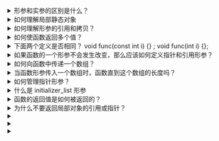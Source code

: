 <details>
  <summary> 形参和实参的区别是什么？ </summary>
  
  ``` 
  形参出现在函数定义的地方，形参列表可以包含0个，1个或多个形参。形参规定了一个函数所接受数据的类型和数量。
  实参出现在函数调用的地方，实参的数量和形参一样多。实参的主要作用是初始化形参，并且这种初始化过程是一一对应的。
  ```
</details>

<details>
  <summary> 如何理解局部静态对象 </summary>
  
  ``` 
  局部静态对象(local static object)在程序的执行路径第一次经过对象定义语句时初始化，并且直到程序终止才被销毁。
  局部静态对象使用static修饰。
  当函数在第二次或多次访问时，局部静态对象并不会被重新定义，而是保留了上一次函数被调用时的值。
  只有在程序结束后，局部静态对象才会被销毁。
  ```
</details>

<details>
  <summary> 如何理解形参的引用和拷贝？</summary>
  
  ``` 
  当形参是引用类型时，我们说它对应的实参被引用传递，形参将绑定实参。
  当形参不是引用类型时，我们说实参的值被拷贝给形参，形参和实参是两个独立的对象。改变形参并不会改变实参的值。
  ```
</details>

<details>
  <summary> 如何使函数返回多个值？ </summary>
  
  ``` 
  通过给函数传入一个额外的引用实参，这样就可以在函数体内改变这个引用实参来得到获取多个返回值的效果。
  ```
</details>

<details>
  <summary> 下面两个定义是否相同？ void func(const int i) {} ; void func(int i) {}; </summary>
  
  ``` 
  这两个定义是相同的。对于const形参来说，会自动忽略掉顶层const。
  也就是说如果形参是一个const，那么向函数中传入const或者不是const类型的实参都是可以的。
  因为形参定义了传入的参数是const，也就是说函数体内并不会对该参数做出修改，所以传入const或者非const的实参都是可以的。
  ```
</details>

<details>
  <summary>如果函数的一个形参不会发生改变，那么应该如何定义指针和引用形参？</summary>
  
  ``` 
  如果一个函数的形参不会发生改变，那么应该定义成常量引用。
  ```
</details>

<details>
  <summary> 如何向函数中传递一个数组？</summary>
  
  ``` 
  数组有两个特性：1.不允许拷贝数组；2.使用数组时会将其转换成指针。
  所以当为函数传递一个数组时，实际上传递的是指向数组首元素的指针。
  ```
</details>

<details>
  <summary> 当函数形参传入一个数组时，函数直到这个数组的长度吗？</summary>
  
  ``` 
  因为数组是以指针的形式传给函数的，所以函数只直到指针表示的是数组的首个元素。
  函数需要其他信息来直到数组的大小。
  ```
</details>

<details>
  <summary> 如何管理指针形参？</summary>
  
  ``` 
  1. 使用标记指定数组长度：当数组最后一位是一个空字符时，函数会遇到空字符停止。
  2. 使用标准库规范：传递指向数组首元素和尾后元素的指针。
  3. 显式传递一个表示数组大小的形参：将数组的大小以形参的方式传递到函数中。
  ```
</details>

<details>
  <summary> 什么是 initializer_list 形参</summary>
  
  ``` 
  如果函数的实参数量未知但是全部实参的类型都相同，我们可以使用 initializer_list 类型的形参。
  initializer_list是模板类型，定义initializer_list对象时必须说明列表中所含元素的类型。
  initializer_list中的值是常量值，我们无法改变initializer_list对象中元素的值。
  
  ```
</details>

<details>
  <summary> 函数的返回值是如何被返回的？</summary>
  
  ``` 
  函数返回的值用于初始化调用点的一个临时量，该临时量就是函数调用的结果。
  如果函数返回引用，则该引用仅是它所引用对象的一个别名。
  ```
</details>

<details>
  <summary> 为什么不要返回局部对象的引用或指针？</summary>
  
  ``` 
  因为在函数内定义的局部对象会在函数结束后被销毁。
  所以函数终止意味着局部变量的引用将指向不再有效的内存区域。
  ```
</details>

<details>
  <summary> </summary>
  
  ``` 

  ```
</details>

<details>
  <summary> </summary>
  
  ``` 

  ```
</details>

<details>
  <summary> </summary>
  
  ``` 

  ```
</details>
